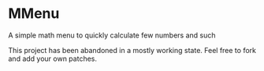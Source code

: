 # MMenu
A simple math menu to quickly calculate few numbers and such

This project has been abandoned in a mostly working state. Feel free to fork and add your own patches.
